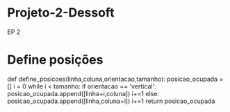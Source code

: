 # Projeto-2-Dessoft
EP 2
# Define posições 
def define_posicoes(linha,coluna,orientacao,tamanho):
    posicao_ocupada = []
    i = 0
    while i < tamanho:
        if orientacao == 'vertical':
            posicao_ocupada.append([linha+i,coluna]) 
            i+=1
        else:
            posicao_ocupada.append([linha,coluna+i])
            i+=1
    return posicao_ocupada
